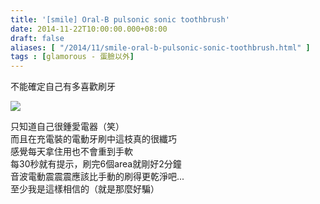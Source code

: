 ```yaml
---
title: '[smile] Oral-B pulsonic sonic toothbrush'
date: 2014-11-22T10:00:00.000+08:00
draft: false
aliases: [ "/2014/11/smile-oral-b-pulsonic-sonic-toothbrush.html" ]
tags : [glamorous - 蛋臉以外]
---
```


不能確定自己有多喜歡刷牙  

![](/images/oralbpulsonic.jpg)

只知道自己很鍾愛電器（笑）  
而且在充電裝的電動牙刷中這枝真的很纖巧  
感覺每天拿住用也不會重到手軟  
每30秒就有提示，刷完6個area就剛好2分鐘  
音波電動震震震應該比手動的刷得更乾淨吧...  
至少我是這樣相信的（就是那麼好騙）
